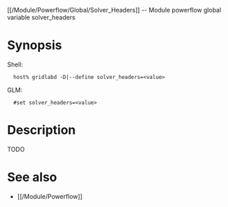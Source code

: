 [[/Module/Powerflow/Global/Solver_Headers]] -- Module powerflow global variable solver_headers

# Synopsis
Shell:
~~~
  host% gridlabd -D|--define solver_headers=<value>
~~~
GLM:
~~~
  #set solver_headers=<value>
~~~

# Description

TODO

# See also
* [[/Module/Powerflow]]
